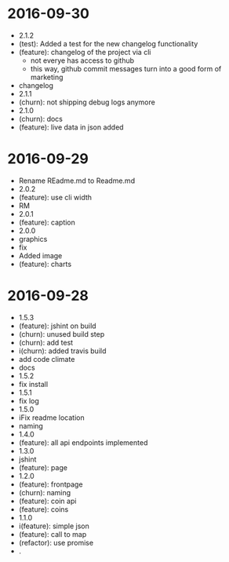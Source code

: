 2016-09-30
==========

  * 2.1.2
  * (test): Added a test for the new changelog functionality
  * (feature): changelog of the project via cli
    * not everye has access to github
    * this way, github commit messages turn into a good form of marketing
  * changelog
  * 2.1.1
  * (churn): not shipping debug logs anymore
  * 2.1.0
  * (churn): docs
  * (feature): live data in json added

2016-09-29
==========

  * Rename REadme.md to Readme.md
  * 2.0.2
  * (feature): use cli width
  * RM
  * 2.0.1
  * (feature): caption
  * 2.0.0
  * graphics
  * fix
  * Added image
  * (feature): charts

2016-09-28
==========

  * 1.5.3
  * (feature): jshint on build
  * (churn): unused build step
  * (churn): add test
  * i(churn): added travis build
  * add code climate
  * docs
  * 1.5.2
  * fix install
  * 1.5.1
  * fix log
  * 1.5.0
  * iFix readme location
  * naming
  * 1.4.0
  * (feature): all api endpoints implemented
  * 1.3.0
  * jshint
  * (feature): page
  * 1.2.0
  * (feature): frontpage
  * (churn): naming
  * (feature): coin api
  * (feature): coins
  * 1.1.0
  * i(feature): simple json
  * (feature): call to map
  * (refactor): use promise
  * .

